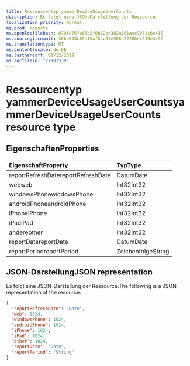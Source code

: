 ```yaml
---
title: Ressourcentyp yammerDeviceUsageUserCounts
description: Es folgt eine JSON-Darstellung der Ressource.
localization_priority: Normal
ms.prod: reports
ms.openlocfilehash: 878fe76fa65d5f8b12be382a161ace9271c6e415
ms.sourcegitcommit: 36be044c89a19af84c93e586e22200ec919e4c9f
ms.translationtype: MT
ms.contentlocale: de-DE
ms.lasthandoff: 01/12/2019
ms.locfileid: "27981539"
---
```

# <a name="yammerdeviceusageusercounts-resource-type"></a><span data-ttu-id="f0dbd-103">Ressourcentyp yammerDeviceUsageUserCounts</span><span class="sxs-lookup"><span data-stu-id="f0dbd-103">yammerDeviceUsageUserCounts resource type</span></span>

## <a name="properties"></a><span data-ttu-id="f0dbd-104">Eigenschaften</span><span class="sxs-lookup"><span data-stu-id="f0dbd-104">Properties</span></span>

| <span data-ttu-id="f0dbd-105">Eigenschaft</span><span class="sxs-lookup"><span data-stu-id="f0dbd-105">Property</span></span>          | <span data-ttu-id="f0dbd-106">Typ</span><span class="sxs-lookup"><span data-stu-id="f0dbd-106">Type</span></span>   |
| :---------------- | :----- |
| <span data-ttu-id="f0dbd-107">reportRefreshDate</span><span class="sxs-lookup"><span data-stu-id="f0dbd-107">reportRefreshDate</span></span> | <span data-ttu-id="f0dbd-108">Datum</span><span class="sxs-lookup"><span data-stu-id="f0dbd-108">Date</span></span>   |
| <span data-ttu-id="f0dbd-109">web</span><span class="sxs-lookup"><span data-stu-id="f0dbd-109">web</span></span>               | <span data-ttu-id="f0dbd-110">Int32</span><span class="sxs-lookup"><span data-stu-id="f0dbd-110">Int32</span></span>  |
| <span data-ttu-id="f0dbd-111">windowsPhone</span><span class="sxs-lookup"><span data-stu-id="f0dbd-111">windowsPhone</span></span>      | <span data-ttu-id="f0dbd-112">Int32</span><span class="sxs-lookup"><span data-stu-id="f0dbd-112">Int32</span></span>  |
| <span data-ttu-id="f0dbd-113">androidPhone</span><span class="sxs-lookup"><span data-stu-id="f0dbd-113">androidPhone</span></span>      | <span data-ttu-id="f0dbd-114">Int32</span><span class="sxs-lookup"><span data-stu-id="f0dbd-114">Int32</span></span>  |
| <span data-ttu-id="f0dbd-115">iPhone</span><span class="sxs-lookup"><span data-stu-id="f0dbd-115">iPhone</span></span>            | <span data-ttu-id="f0dbd-116">Int32</span><span class="sxs-lookup"><span data-stu-id="f0dbd-116">Int32</span></span>  |
| <span data-ttu-id="f0dbd-117">iPad</span><span class="sxs-lookup"><span data-stu-id="f0dbd-117">iPad</span></span>              | <span data-ttu-id="f0dbd-118">Int32</span><span class="sxs-lookup"><span data-stu-id="f0dbd-118">Int32</span></span>  |
| <span data-ttu-id="f0dbd-119">andere</span><span class="sxs-lookup"><span data-stu-id="f0dbd-119">other</span></span>             | <span data-ttu-id="f0dbd-120">Int32</span><span class="sxs-lookup"><span data-stu-id="f0dbd-120">Int32</span></span>  |
| <span data-ttu-id="f0dbd-121">reportDate</span><span class="sxs-lookup"><span data-stu-id="f0dbd-121">reportDate</span></span>        | <span data-ttu-id="f0dbd-122">Datum</span><span class="sxs-lookup"><span data-stu-id="f0dbd-122">Date</span></span>   |
| <span data-ttu-id="f0dbd-123">reportPeriod</span><span class="sxs-lookup"><span data-stu-id="f0dbd-123">reportPeriod</span></span>      | <span data-ttu-id="f0dbd-124">Zeichenfolge</span><span class="sxs-lookup"><span data-stu-id="f0dbd-124">String</span></span> |

## <a name="json-representation"></a><span data-ttu-id="f0dbd-125">JSON-Darstellung</span><span class="sxs-lookup"><span data-stu-id="f0dbd-125">JSON representation</span></span>

<span data-ttu-id="f0dbd-126">Es folgt eine JSON-Darstellung der Ressource.</span><span class="sxs-lookup"><span data-stu-id="f0dbd-126">The following is a JSON representation of the resource.</span></span>

<!-- {
  "blockType": "resource",
  "@odata.type": "microsoft.graph.yammerDeviceUsageUserCounts"
} -->

```json
{
  "reportRefreshDate": "Date", 
  "web": 1024, 
  "windowsPhone": 1024, 
  "androidPhone": 1024, 
  "iPhone": 1024, 
  "iPad": 1024, 
  "other": 1024, 
  "reportDate": "Date", 
  "reportPeriod": "String"
}
```
